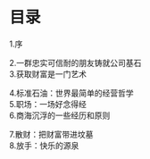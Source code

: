 # 目录
1.序     

2.一群忠实可信耐的朋友铸就公司基石   
3.获取财富是一门艺术   

4.标准石油：世界最简单的经营哲学   
5.职场：一场好念得经   
6.商海沉浮的一些经历和原则   

7.散财：把财富带进坟墓   
8.放手：快乐的源泉   
